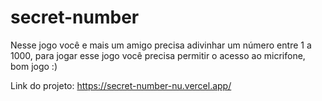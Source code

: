 # secret-number

Nesse jogo você e mais um amigo precisa adivinhar um número entre 1 a 1000, para jogar esse jogo você precisa permitir o acesso ao micrifone, bom jogo :)

Link do projeto: https://secret-number-nu.vercel.app/
